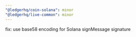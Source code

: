 ```yaml
---
"@ledgerhq/coin-solana": minor
"@ledgerhq/live-common": minor
---
```


fix: use base58 encoding for Solana signMessage signature
